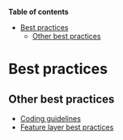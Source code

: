 <!-- START doctoc generated TOC please keep comment here to allow auto update -->
<!-- DON'T EDIT THIS SECTION, INSTEAD RE-RUN doctoc TO UPDATE -->
**Table of contents**

- [Best practices](#best-practices)
  - [Other best practices](#other-best-practices)

<!-- END doctoc generated TOC please keep comment here to allow auto update -->

# Best practices


## Other best practices
* [Coding guidelines](https://developers.arcgis.com/javascript/3/jshelp/inside_guidelines.html)
* [Feature layer best practices](https://developers.arcgis.com/javascript/3/jshelp/best_practices_feature_layers.html)
